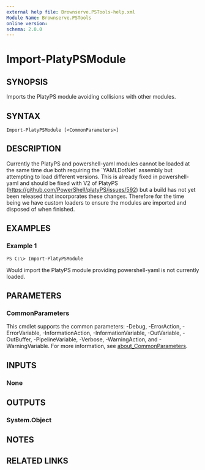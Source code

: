 ```yaml
---
external help file: Brownserve.PSTools-help.xml
Module Name: Brownserve.PSTools
online version:
schema: 2.0.0
---
```


# Import-PlatyPSModule

## SYNOPSIS
Imports the PlatyPS module avoiding collisions with other modules.

## SYNTAX

```
Import-PlatyPSModule [<CommonParameters>]
```

## DESCRIPTION
Currently the PlatyPS and powershell-yaml modules cannot be loaded at the same time due both requiring the \`YAMLDotNet\` assembly but attempting to load different versions.
This is already fixed in powershell-yaml and should be fixed with V2 of PlatyPS (https://github.com/PowerShell/platyPS/issues/592) but a build has not yet been released that incorporates these changes.
Therefore for the time being we have custom loaders to ensure the modules are imported and disposed of when finished.

## EXAMPLES

### Example 1
```
PS C:\> Import-PlatyPSModule
```

Would import the PlatyPS module providing powershell-yaml is not currently loaded.

## PARAMETERS

### CommonParameters
This cmdlet supports the common parameters: -Debug, -ErrorAction, -ErrorVariable, -InformationAction, -InformationVariable, -OutVariable, -OutBuffer, -PipelineVariable, -Verbose, -WarningAction, and -WarningVariable. For more information, see [about_CommonParameters](http://go.microsoft.com/fwlink/?LinkID=113216).

## INPUTS

### None
## OUTPUTS

### System.Object
## NOTES

## RELATED LINKS

